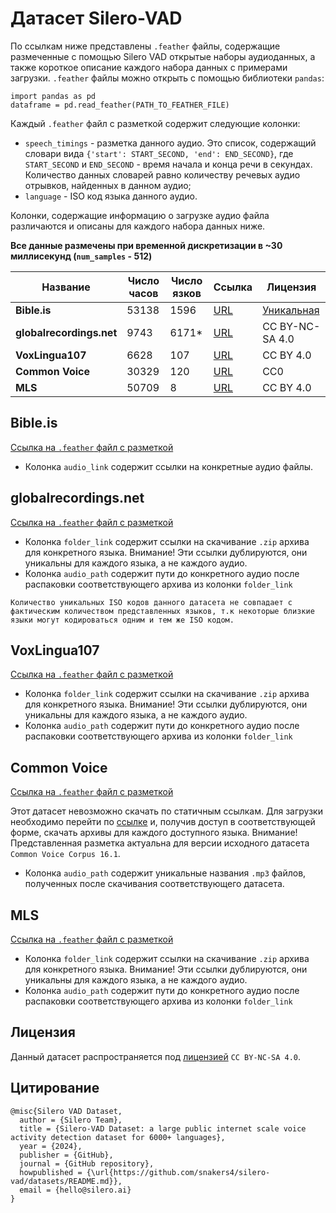 # Датасет Silero-VAD

По ссылкам ниже представлены `.feather` файлы, содержащие размеченные с помощью Silero VAD открытые наборы аудиоданных, а также короткое описание каждого набора данных с примерами загрузки. `.feather` файлы можно открыть с помощью библиотеки `pandas`:
```python3
import pandas as pd
dataframe = pd.read_feather(PATH_TO_FEATHER_FILE)
```

Каждый `.feather` файл с разметкой содержит следующие колонки:
- `speech_timings` - разметка данного аудио. Это список, содержащий словари вида `{'start': START_SECOND, 'end': END_SECOND}`, где `START_SECOND` и `END_SECOND` - время начала и конца речи в секундах. Количество данных словарей равно количеству речевых аудио отрывков, найденных в данном аудио;
- `language` - ISO код языка данного аудио.

Колонки, содержащие информацию о загрузке аудио файла различаются и описаны для каждого набора данных ниже.

**Все данные размечены при временной дискретизации в ~30 миллисекунд (`num_samples` - 512)**

| Название             | Число часов | Число язков | Ссылка | Лицензия |
|----------------------|-------------|-------------|--------|----------|
| **Bible.is**             | 53138       | 1596        |    [URL](https://live.bible.is/)    |    [Уникальная](https://live.bible.is/terms)      |
| **globalrecordings.net** | 9743        | 6171*       |    [URL](https://globalrecordings.net/en)    |    CC BY-NC-SA 4.0      |
| **VoxLingua107**         | 6628        | 107         |    [URL](https://bark.phon.ioc.ee/voxlingua107/)    |     CC BY 4.0     |
| **Common Voice**         | 30329       | 120         |    [URL](https://commonvoice.mozilla.org/en/datasets)    |     CC0     |
| **MLS**                  | 50709       | 8           |    [URL](https://www.openslr.org/94/)    |    CC BY 4.0      |

## Bible.is

[Ссылка на `.feather` файл с разметкой](https://models.silero.ai/vad_datasets/BibleIs.feather)

- Колонка `audio_link` содержит ссылки на конкретные аудио файлы.

## globalrecordings.net

[Ссылка на `.feather` файл с разметкой](https://models.silero.ai/vad_datasets/globalrecordings.feather)

- Колонка `folder_link` содержит ссылки на скачивание `.zip` архива для конкретного языка. Внимание! Эти ссылки дублируются, они уникальны для каждого языка, а не каждого аудио.
- Колонка `audio_path` содержит пути до конкретного аудио после распаковки соответствующего архива из колонки `folder_link`

``Количество уникальных ISO кодов данного датасета не совпадает с фактическим количеством представленных языков, т.к некоторые близкие языки могут кодироваться одним и тем же ISO кодом.``

## VoxLingua107

[Ссылка на `.feather` файл с разметкой](https://models.silero.ai/vad_datasets/VoxLingua107.feather)

- Колонка `folder_link` содержит ссылки на скачивание `.zip` архива для конкретного языка. Внимание! Эти ссылки дублируются, они уникальны для каждого языка, а не каждого аудио.
- Колонка `audio_path` содержит пути до конкретного аудио после распаковки соответствующего архива из колонки `folder_link`

## Common Voice

[Ссылка на `.feather` файл с разметкой](https://models.silero.ai/vad_datasets/common_voice.feather)

Этот датасет невозможно скачать по статичным ссылкам. Для загрузки необходимо перейти по [ссылке](https://commonvoice.mozilla.org/en/datasets) и, получив доступ в соответствующей форме, скачать архивы для каждого доступного языка. Внимание! Представленная разметка актуальна для версии исходного датасета `Common Voice Corpus 16.1`.

- Колонка `audio_path` содержит уникальные названия `.mp3` файлов, полученных после скачивания соответствующего датасета.

## MLS

[Ссылка на `.feather` файл с разметкой](https://models.silero.ai/vad_datasets/MLS.feather)

- Колонка `folder_link` содержит ссылки на скачивание `.zip` архива для конкретного языка. Внимание! Эти ссылки дублируются, они уникальны для каждого языка, а не каждого аудио.
- Колонка `audio_path` содержит пути до конкретного аудио после распаковки соответствующего архива из колонки `folder_link`

## Лицензия

Данный датасет распространяется под [лицензией](https://creativecommons.org/licenses/by-nc-sa/4.0/deed.en) `CC BY-NC-SA 4.0`.

## Цитирование

```
@misc{Silero VAD Dataset,
  author = {Silero Team},
  title = {Silero-VAD Dataset: a large public internet scale voice activity detection dataset for 6000+ languages},
  year = {2024},
  publisher = {GitHub},
  journal = {GitHub repository},
  howpublished = {\url{https://github.com/snakers4/silero-vad/datasets/README.md}},
  email = {hello@silero.ai}
}
```
